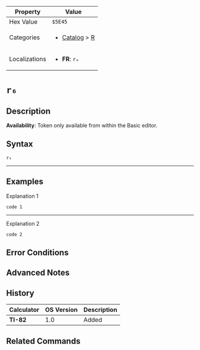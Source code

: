 | Property      | Value |
|---------------|-------|
| Hex Value     | `$5E45`|
| Categories    | <ul><li>[Catalog](<../categories/Catalog.md>) > [R](<../categories/Catalog.md#R>)</li></ul> |
| Localizations | <ul><li><b>FR</b>: `r₆`</li></ul> |

# `r₆`

## Description



<b>Availability</b>: Token only available from within the Basic editor.

## Syntax
`r₆`

<hr>

## Examples

Explanation 1
```ti-basic
code 1
```
---
Explanation 2
```ti-basic
code 2
```

## Error Conditions


## Advanced Notes


## History
| Calculator | OS Version | Description |
|------------|------------|-------------|
| <b>TI-82</b> | 1.0 | Added

## Related Commands

    